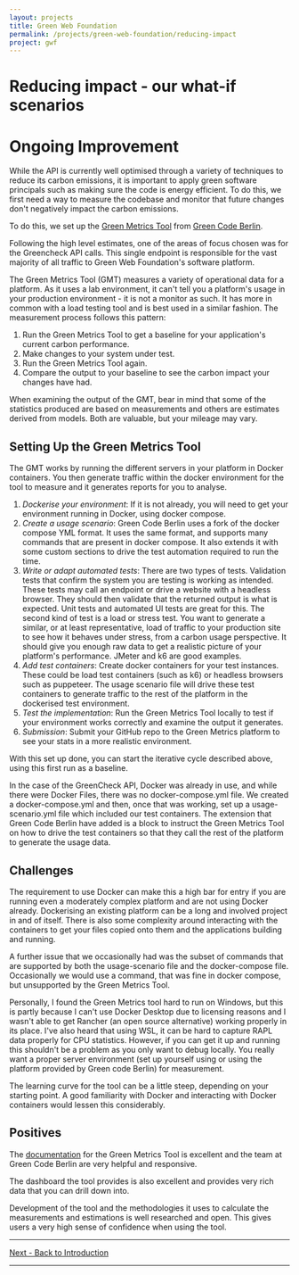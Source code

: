 ```yaml
---
layout: projects
title: Green Web Foundation
permalink: /projects/green-web-foundation/reducing-impact
project: gwf
---
```


# Reducing impact - our what-if scenarios

# Ongoing Improvement

While the API is currently well optimised through a variety of techniques to reduce its carbon emissions, it is important to apply green software principals such as making sure  the code is energy efficient. To do this, we first need a way to measure the codebase and monitor that future changes don't negatively impact the carbon emissions.

To do this, we set up the [Green Metrics Tool](https://www.green-coding.io/projects/green-metrics-tool/) from [Green Code Berlin](https://www.green-coding.io/).

Following the high level estimates, one of the areas of focus chosen was for the Greencheck API calls. This single endpoint is responsible for the vast majority of all traffic to Green Web Foundation's software platform.

The Green Metrics Tool (GMT) measures a variety of operational data for a platform. As it uses a lab environment, it can't tell you a platform's usage in your production environment - it is not a monitor as such. It has more in common with a load testing tool and is best used in a similar fashion. The measurement process follows this pattern:

1. Run the Green Metrics Tool to get a baseline for your application's current carbon performance.
2. Make changes to your system under test.
3. Run the Green Metrics Tool again.
4. Compare the output to your baseline to see the carbon impact your changes have had.

When examining the output of the GMT, bear in mind that some of the statistics produced are based on measurements and others are estimates derived from models. Both are valuable, but your mileage may vary.

## Setting Up the Green Metrics Tool

The GMT works by running the different servers in your platform in Docker containers. You then generate traffic within the docker environment for the tool to measure and it generates reports for you to analyse.

1. _Dockerise your environment_: If it is not already, you will need to get your environment running in Docker, using docker compose.
2. _Create a usage scenario_: Green Code Berlin uses a fork of the docker compose YML format. It uses the same format, and supports many commands that are present in docker compose. It also extends it with some custom sections to drive the test automation required to run the time.
3. _Write or adapt automated tests_: There are two types of tests. Validation tests that confirm the system you are testing is working as intended. These tests may call an endpoint or drive a website with a headless browser. They should then validate that the returned output is what is expected. Unit tests and automated UI tests are great for this. The second kind of test is a load or stress test. You want to generate a similar, or at least representative, load of traffic to your production site to see how it behaves under stress, from a carbon usage perspective. It should give you enough raw data to get a realistic picture of your platform's performance. JMeter and k6 are good examples.
4. _Add test containers_: Create docker containers for your test instances. These could be load test containers (such as k6) or headless browsers such as puppeteer. The usage scenario file will drive these test containers to generate traffic to the rest of the platform in the dockerised test environment.
5. _Test the implementation_: Run the Green Metrics Tool locally to test if your environment works correctly and examine the output it generates.
6. _Submission_: Submit your GitHub repo to the Green Metrics platform to see your stats in a more realistic environment.

With this set up done, you can start the iterative cycle described above, using this first run as a baseline.

In the case of the GreenCheck API, Docker was already in use, and while there were Docker Files, there was no docker-compose.yml file. We created a docker-compose.yml and then, once that was working, set up a usage-scenario.yml file which included our test containers. The extension that Green Code Berlin have added is a block to instruct the Green Metrics Tool on how to drive the test containers so that they call the rest of the platform to generate the usage data.

## Challenges

The requirement to use Docker can make this a high bar for entry if you are running even a moderately complex platform and are not using Docker already. Dockerising an existing platform can be a long and involved project in and of itself. There is also some complexity around interacting with the containers to get your files copied onto them and the applications building and running.

A further issue that we occasionally had was the subset of commands that are supported by both the usage-scenario file and the docker-compose file. Occasionally we would use a command, that was fine in docker compose, but unsupported by the Green Metrics Tool.

Personally, I found the Green Metrics tool hard to run on Windows, but this is partly because I can't use Docker Desktop due to licensing reasons and I wasn't able to get Rancher (an open source alternative) working properly in its place. I've also heard that using WSL, it can be hard to capture RAPL data properly for CPU statistics. However, if you can get it up and running this shouldn't be a problem as you only want to debug locally. You really want a proper server environment (set up yourself using or using the platform provided by Green code Berlin) for measurement.

The learning curve for the tool can be a little steep, depending on your starting point. A good familiarity with Docker and interacting with Docker containers would lessen this considerably.

## Positives

The [documentation](https://docs.green-coding.io/) for the Green Metrics Tool is excellent and the team at Green Code Berlin are very helpful and responsive.

The dashboard the tool provides is also excellent and provides very rich data that you can drill down into.

Development of the tool and the methodologies it uses to calculate the measurements and estimations is well researched and open. This gives users a very high sense of confidence when using the tool.

---

[Next - Back to Introduction](introduction)

---
